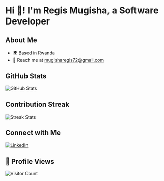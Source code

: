 # Hi 👋! I'm Regis Mugisha, a Software Developer

## About Me
- 🌍 Based in Rwanda
- 📧 Reach me at mugisharegis72@gmail.com

## GitHub Stats
![GitHub Stats](https://github-readme-stats.vercel.app/api?username=regis-mugisha&show_icons=true&theme=dracula)

## Contribution Streak
![Streak Stats](https://github-readme-streak-stats.herokuapp.com/?user=regis-mugisha&theme=dracula)

## Connect with Me
[![LinkedIn](https://img.shields.io/badge/LinkedIn-0077B5?style=for-the-badge&logo=linkedin&logoColor=white)](https://linkedin.com/in/regis-mugisha)

## 👀 Profile Views
![Visitor Count](https://komarev.com/ghpvc/?username=regis-mugisha&color=blueviolet)
